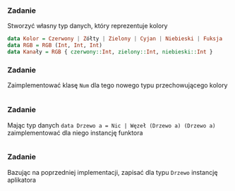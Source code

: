 ### Zadanie
Stworzyć własny typ danych, który reprezentuje kolory

```haskell
data Kolor = Czerwony | Zółty | Zielony | Cyjan | Niebieski | Fuksja
data RGB = RGB (Int, Int, Int)
data Kanały = RGB { czerwony::Int, zielony::Int, niebieski::Int }
```

### Zadanie
Zaimplementować klasę `Num` dla tego nowego typu przechowującego kolory

```haskell

```

### Zadanie
Mając typ danych `data Drzewo a = Nic | Węzeł (Drzewo a) (Drzewo a)` zaimplementować dla niego instancję funktora

```haskell

```

### Zadanie
Bazując na poprzedniej implementacji, zapisać dla typu `Drzewo` instancję aplikatora

```haskell

```
